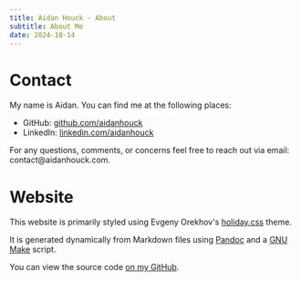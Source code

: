 ```yaml
---
title: Aidan Houck - About
subtitle: About Me
date: 2024-10-14
---
```


# Contact
My name is Aidan. You can find me at the following places:
<ul>
	<li>
		GitHub: <a href="https://github.com/aidanhouck/">github.com/aidanhouck</a>
	</li>
	<li>
		LinkedIn: <a href="https://linkedin.com/aidanhouck/">linkedin.com/aidanhouck</a>
	</li>
</ul>

For any questions, comments, or concerns feel free to reach out via email: cont<!--abc-->act@aidanh<!--xyz-->ouck.<!--123-->com.

# Website
This website is primarily styled using Evgeny Orekhov's [holiday.css](https://github.com/EvgenyOrekhov/holiday.css) theme.

It is generated dynamically from Markdown files using [Pandoc](https://pandoc.org) and a [GNU Make](https://gnu.org/software/make) script.

You can view the source code [on my GitHub](https://github.com/AidanHouck/website). 

